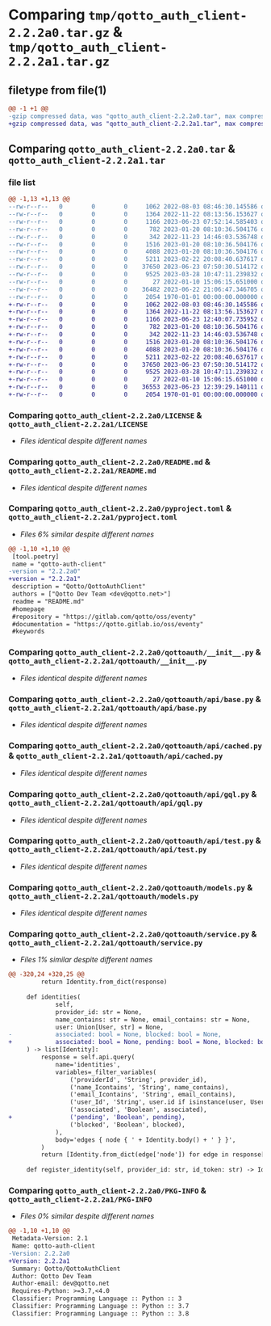 # Comparing `tmp/qotto_auth_client-2.2.2a0.tar.gz` & `tmp/qotto_auth_client-2.2.2a1.tar.gz`

## filetype from file(1)

```diff
@@ -1 +1 @@
-gzip compressed data, was "qotto_auth_client-2.2.2a0.tar", max compression
+gzip compressed data, was "qotto_auth_client-2.2.2a1.tar", max compression
```

## Comparing `qotto_auth_client-2.2.2a0.tar` & `qotto_auth_client-2.2.2a1.tar`

### file list

```diff
@@ -1,13 +1,13 @@
--rw-r--r--   0        0        0     1062 2022-08-03 08:46:30.145586 qotto_auth_client-2.2.2a0/LICENSE
--rw-r--r--   0        0        0     1364 2022-11-22 08:13:56.153627 qotto_auth_client-2.2.2a0/README.md
--rw-r--r--   0        0        0     1166 2023-06-23 07:52:14.585403 qotto_auth_client-2.2.2a0/pyproject.toml
--rw-r--r--   0        0        0      782 2023-01-20 08:10:36.504176 qotto_auth_client-2.2.2a0/qottoauth/__init__.py
--rw-r--r--   0        0        0      342 2022-11-23 14:46:03.536748 qotto_auth_client-2.2.2a0/qottoauth/api/__init__.py
--rw-r--r--   0        0        0     1516 2023-01-20 08:10:36.504176 qotto_auth_client-2.2.2a0/qottoauth/api/base.py
--rw-r--r--   0        0        0     4088 2023-01-20 08:10:36.504176 qotto_auth_client-2.2.2a0/qottoauth/api/cached.py
--rw-r--r--   0        0        0     5211 2023-02-22 20:08:40.637617 qotto_auth_client-2.2.2a0/qottoauth/api/gql.py
--rw-r--r--   0        0        0    37650 2023-06-23 07:50:30.514172 qotto_auth_client-2.2.2a0/qottoauth/api/test.py
--rw-r--r--   0        0        0     9525 2023-03-28 10:47:11.239832 qotto_auth_client-2.2.2a0/qottoauth/models.py
--rw-r--r--   0        0        0       27 2022-01-10 15:06:15.651000 qotto_auth_client-2.2.2a0/qottoauth/py.typed
--rw-r--r--   0        0        0    36482 2023-06-22 21:06:47.346705 qotto_auth_client-2.2.2a0/qottoauth/service.py
--rw-r--r--   0        0        0     2054 1970-01-01 00:00:00.000000 qotto_auth_client-2.2.2a0/PKG-INFO
+-rw-r--r--   0        0        0     1062 2022-08-03 08:46:30.145586 qotto_auth_client-2.2.2a1/LICENSE
+-rw-r--r--   0        0        0     1364 2022-11-22 08:13:56.153627 qotto_auth_client-2.2.2a1/README.md
+-rw-r--r--   0        0        0     1166 2023-06-23 12:40:07.735952 qotto_auth_client-2.2.2a1/pyproject.toml
+-rw-r--r--   0        0        0      782 2023-01-20 08:10:36.504176 qotto_auth_client-2.2.2a1/qottoauth/__init__.py
+-rw-r--r--   0        0        0      342 2022-11-23 14:46:03.536748 qotto_auth_client-2.2.2a1/qottoauth/api/__init__.py
+-rw-r--r--   0        0        0     1516 2023-01-20 08:10:36.504176 qotto_auth_client-2.2.2a1/qottoauth/api/base.py
+-rw-r--r--   0        0        0     4088 2023-01-20 08:10:36.504176 qotto_auth_client-2.2.2a1/qottoauth/api/cached.py
+-rw-r--r--   0        0        0     5211 2023-02-22 20:08:40.637617 qotto_auth_client-2.2.2a1/qottoauth/api/gql.py
+-rw-r--r--   0        0        0    37650 2023-06-23 07:50:30.514172 qotto_auth_client-2.2.2a1/qottoauth/api/test.py
+-rw-r--r--   0        0        0     9525 2023-03-28 10:47:11.239832 qotto_auth_client-2.2.2a1/qottoauth/models.py
+-rw-r--r--   0        0        0       27 2022-01-10 15:06:15.651000 qotto_auth_client-2.2.2a1/qottoauth/py.typed
+-rw-r--r--   0        0        0    36553 2023-06-23 12:39:29.140111 qotto_auth_client-2.2.2a1/qottoauth/service.py
+-rw-r--r--   0        0        0     2054 1970-01-01 00:00:00.000000 qotto_auth_client-2.2.2a1/PKG-INFO
```

### Comparing `qotto_auth_client-2.2.2a0/LICENSE` & `qotto_auth_client-2.2.2a1/LICENSE`

 * *Files identical despite different names*

### Comparing `qotto_auth_client-2.2.2a0/README.md` & `qotto_auth_client-2.2.2a1/README.md`

 * *Files identical despite different names*

### Comparing `qotto_auth_client-2.2.2a0/pyproject.toml` & `qotto_auth_client-2.2.2a1/pyproject.toml`

 * *Files 6% similar despite different names*

```diff
@@ -1,10 +1,10 @@
 [tool.poetry]
 name = "qotto-auth-client"
-version = "2.2.2a0"
+version = "2.2.2a1"
 description = "Qotto/QottoAuthClient"
 authors = ["Qotto Dev Team <dev@qotto.net>"]
 readme = "README.md"
 #homepage
 #repository = "https://gitlab.com/qotto/oss/eventy"
 #documentation = "https://qotto.gitlab.io/oss/eventy"
 #keywords
```

### Comparing `qotto_auth_client-2.2.2a0/qottoauth/__init__.py` & `qotto_auth_client-2.2.2a1/qottoauth/__init__.py`

 * *Files identical despite different names*

### Comparing `qotto_auth_client-2.2.2a0/qottoauth/api/base.py` & `qotto_auth_client-2.2.2a1/qottoauth/api/base.py`

 * *Files identical despite different names*

### Comparing `qotto_auth_client-2.2.2a0/qottoauth/api/cached.py` & `qotto_auth_client-2.2.2a1/qottoauth/api/cached.py`

 * *Files identical despite different names*

### Comparing `qotto_auth_client-2.2.2a0/qottoauth/api/gql.py` & `qotto_auth_client-2.2.2a1/qottoauth/api/gql.py`

 * *Files identical despite different names*

### Comparing `qotto_auth_client-2.2.2a0/qottoauth/api/test.py` & `qotto_auth_client-2.2.2a1/qottoauth/api/test.py`

 * *Files identical despite different names*

### Comparing `qotto_auth_client-2.2.2a0/qottoauth/models.py` & `qotto_auth_client-2.2.2a1/qottoauth/models.py`

 * *Files identical despite different names*

### Comparing `qotto_auth_client-2.2.2a0/qottoauth/service.py` & `qotto_auth_client-2.2.2a1/qottoauth/service.py`

 * *Files 1% similar despite different names*

```diff
@@ -320,24 +320,25 @@
         return Identity.from_dict(response)
 
     def identities(
             self,
             provider_id: str = None,
             name_contains: str = None, email_contains: str = None,
             user: Union[User, str] = None,
-            associated: bool = None, blocked: bool = None,
+            associated: bool = None, pending: bool = None, blocked: bool = None,
     ) -> list[Identity]:
         response = self.api.query(
             name='identities',
             variables=_filter_variables(
                 ('providerId', 'String', provider_id),
                 ('name_Icontains', 'String', name_contains),
                 ('email_Icontains', 'String', email_contains),
                 ('user_Id', 'String', user.id if isinstance(user, User) else user),
                 ('associated', 'Boolean', associated),
+                ('pending', 'Boolean', pending),
                 ('blocked', 'Boolean', blocked),
             ),
             body='edges { node { ' + Identity.body() + ' } }',
         )
         return [Identity.from_dict(edge['node']) for edge in response['edges']]
 
     def register_identity(self, provider_id: str, id_token: str) -> Identity:
```

### Comparing `qotto_auth_client-2.2.2a0/PKG-INFO` & `qotto_auth_client-2.2.2a1/PKG-INFO`

 * *Files 0% similar despite different names*

```diff
@@ -1,10 +1,10 @@
 Metadata-Version: 2.1
 Name: qotto-auth-client
-Version: 2.2.2a0
+Version: 2.2.2a1
 Summary: Qotto/QottoAuthClient
 Author: Qotto Dev Team
 Author-email: dev@qotto.net
 Requires-Python: >=3.7,<4.0
 Classifier: Programming Language :: Python :: 3
 Classifier: Programming Language :: Python :: 3.7
 Classifier: Programming Language :: Python :: 3.8
```

